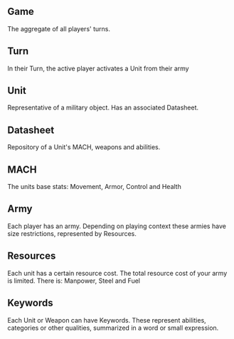 ## Game
The aggregate of all players' turns.

## Turn
In their Turn, the active player activates a Unit from their army

## Unit
Representative of a military object. Has an associated Datasheet.

## Datasheet
Repository of a Unit's MACH, weapons and abilities.

## MACH
The units base stats: Movement, Armor, Control and Health

## Army
Each player has an army. Depending on playing context these armies have size restrictions, represented by Resources.

## Resources
Each unit has a certain resource cost. The total resource cost of your army is limited.
There is: Manpower, Steel and Fuel

## Keywords
Each Unit or Weapon can have Keywords. These represent abilities, categories or other qualities, summarized in a word or small expression.